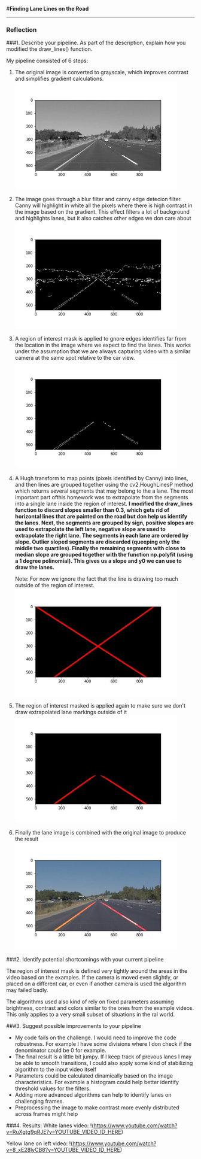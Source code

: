 #**Finding Lane Lines on the Road** 

[//]: # (Image References)
[image_gray]: writeup/gray.jpg
[image_canny]: writeup/canny.jpg
[image_roi]: writeup/roi_edged_image.jpg
[image_lanes_full]: writeup/lanes_image.jpg
[image_lanes_roi]: writeup/roi_lanes_image.jpg
[image_combined]: writeup/combined.jpg

---

### Reflection

###1. Describe your pipeline. As part of the description, explain how you modified the draw_lines() function.

My pipeline consisted of 6 steps:

1. The original image is converted to grayscale, which improves contrast and simplifies gradient calculations. 
    ![alt text][image_gray]
2. The image goes through a blur filter and canny edge detecion filter. Canny will highlight in white all the pixels where there is high contrast in the image based on the gradient. This effect filters a lot of background and highlights lanes, but it also catches other edges we don care about
    ![alt text][image_canny]

3. A region of interest mask is applied to gnore edges identifies far from the location in the image where we expect to find the lanes. This works under the assumption that we are always capturing video with a similar camera at the same spot relative to the car view.
    ![alt text][image_roi]
    
4. A Hugh transform  to map points (pixels identified by Canny) into lines, and then lines are grouped together using the cv2.HoughLinesP method which returns several segments that may belong to the a lane. The most important part ofthis homework was to extrapolate from the segments into a single lane inside the region of interest. 
    **I modified the draw_lines function to discard slopes smaller than 0.3, which gets rid of horizontal lines that are painted on the road but don help us identify the lanes. Next, the segments are grouped by sign, positive slopes are used to extrapolate the left lane, negative slope are used to extrapolate the right lane. The segments in each lane are ordered by slope. Outlier sloped segments are discarded (queeping only the middle two quartiles). Finally the remaining segments with close to median slope are grouped together with the function np.polyfit (using a 1 degree polinomial). This gives us a slope and y0 we can use to draw the lanes.** 
    
    Note: For now we ignore the fact that the line is drawing too much outside of the region of interest.
     ![alt text][image_lanes_full]

5. The region of interest masked is applied again to make sure we don't draw extrapolated lane markings outside of it
    ![alt text][image_lanes_roi]

6. Finally the lane image is combined with the original image to produce the result
    ![alt text][image_combined]    


###2. Identify potential shortcomings with your current pipeline

The region of interest mask is defined very tightly around the areas in the video based on the examples. If the camera is moved even slightly, or placed on a different car, or even if another camera is used the algorithm may failed badly.

The algorithms used also kind of rely on fixed parameters assuming brightness, contrast and colors similar to the ones from the example videos. This only applies to a very small subset of situations in the ral world.


###3. Suggest possible improvements to your pipeline

* My code fails on the challenge. I would need to improve the code robustness. For example I have some divisions where I don check if the denominator could be 0 for example.
* The final result is a little bit jumpy. If I keep track of prevous lanes I may be able to smooth transitions, I could also apply some kind of stabilizing algorithm to the input video itself 
* Parameters could be calculated dinamically based on the image characteristics. For example a histogram could help better identify threshold values for the filters. 
* Adding more advanced algorithms can help to identify lanes on challenging frames.
* Preprocessing the image to make contrast more evenly distributed across frames might help


###4. Results:
White lanes video:
    !(https://www.youtube.com/watch?v=RuXgtg9qRJE?v=YOUTUBE_VIDEO_ID_HERE)

Yellow lane on left video:
!(https://www.youtube.com/watch?v=8_xE28lyCB8?v=YOUTUBE_VIDEO_ID_HERE)

